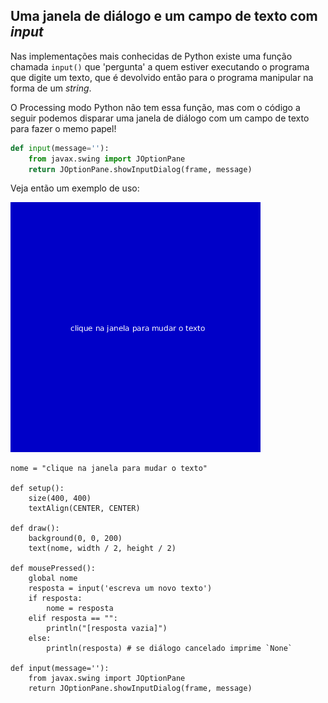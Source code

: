 ## Uma janela de diálogo e um campo de texto com *input*

Nas implementações mais conhecidas de Python existe uma função chamada `input()` que 'pergunta' a quem estiver executando o programa que digite um texto, que é devolvido então para o programa manipular na forma de um *string*.

O Processing modo Python não tem essa função, mas com o código a seguir podemos disparar uma janela de diálogo com um campo de texto para fazer o memo papel!

```python
def input(message=''):
    from javax.swing import JOptionPane
    return JOptionPane.showInputDialog(frame, message)
```

Veja então um exemplo de uso:

![](assets/input_janela.gif)

```pyt
nome = "clique na janela para mudar o texto"

def setup():
    size(400, 400)
    textAlign(CENTER, CENTER)
    
def draw():
    background(0, 0, 200)
    text(nome, width / 2, height / 2)
    
def mousePressed():
    global nome
    resposta = input('escreva um novo texto')
    if resposta:
        nome = resposta
    elif resposta == "":
        println("[resposta vazia]")
    else:
        println(resposta) # se diálogo cancelado imprime `None`

def input(message=''):
    from javax.swing import JOptionPane
    return JOptionPane.showInputDialog(frame, message)

```

